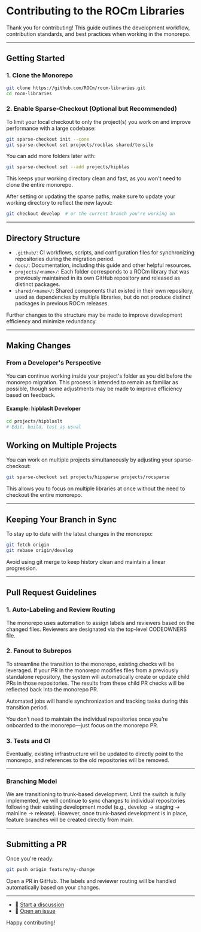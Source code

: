 # Contributing to the ROCm Libraries

Thank you for contributing! This guide outlines the development workflow, contribution standards, and best practices when working in the monorepo.

---

## Getting Started

### 1. Clone the Monorepo

```bash
git clone https://github.com/ROCm/rocm-libraries.git
cd rocm-libraries
```

### 2. Enable Sparse-Checkout (Optional but Recommended)

To limit your local checkout to only the project(s) you work on and improve performance with a large codebase:

```bash
git sparse-checkout init --cone
git sparse-checkout set projects/rocblas shared/tensile
```

You can add more folders later with:

```bash
git sparse-checkout set --add projects/hipblas
```

This keeps your working directory clean and fast, as you won't need to clone the entire monorepo.

After setting or updating the sparse paths, make sure to update your working directory to reflect the new layout:

```bash
git checkout develop  # or the current branch you're working on
```

---

## Directory Structure

- `.github/`: CI workflows, scripts, and configuration files for synchronizing repositories during the migration period.
- `docs/`: Documentation, including this guide and other helpful resources.
- `projects/<name>/`: Each folder corresponds to a ROCm library that was previously maintained in its own GitHub repository and released as distinct packages.
- `shared/<name>/`: Shared components that existed in their own repository, used as dependencies by multiple libraries, but do not produce distinct packages in previous ROCm releases.

Further changes to the structure may be made to improve development efficiency and minimize redundancy.

---

## Making Changes

### From a Developer's Perspective

You can continue working inside your project's folder as you did before the monorepo migration.
This process is intended to remain as familiar as possible, though some adjustments may be made to improve efficiency based on feedback.

#### Example: hipblaslt Developer

```bash
cd projects/hipblaslt
# Edit, build, test as usual
```

## Working on Multiple Projects

You can work on multiple projects simultaneously by adjusting your sparse-checkout:

```bash
git sparse-checkout set projects/hipsparse projects/rocsparse
```

This allows you to focus on multiple libraries at once without the need to checkout the entire monorepo.

---

## Keeping Your Branch in Sync

To stay up to date with the latest changes in the monorepo:

```bash
git fetch origin
git rebase origin/develop
```

Avoid using git merge to keep history clean and maintain a linear progression.

---

## Pull Request Guidelines

### 1. Auto-Labeling and Review Routing

The monorepo uses automation to assign labels and reviewers based on the changed files. Reviewers are designated via the top-level CODEOWNERS file.

### 2. Fanout to Subrepos

To streamline the transition to the monorepo, existing checks will be leveraged. If your PR in the monorepo modifies files from a previously standalone repository, the system will automatically create or update child PRs in those repositories. The results from these child PR checks will be reflected back into the monorepo PR.

Automated jobs will handle synchronization and tracking tasks during this transition period.

You don’t need to maintain the individual repositories once you’re onboarded to the monorepo—just focus on the monorepo PR.

### 3. Tests and CI

Eventually, existing infrastructure will be updated to directly point to the monorepo, and references to the old repositories will be removed.

---

### Branching Model

We are transitioning to trunk-based development. Until the switch is fully implemented, we will continue to sync changes to individual repositories following their existing development model (e.g., develop -> staging -> mainline -> release). However, once trunk-based development is in place, feature branches will be created directly from main.

---

## Submitting a PR

Once you're ready:

```bash
git push origin feature/my-change
```

Open a PR in GitHub. The labels and reviewer routing will be handled automatically based on your changes.

---

- 💬 [Start a discussion](https://github.com/ROCm/rocm-libraries/discussions)
- 🐞 [Open an issue](https://github.com/ROCm/rocm-libraries/issues)

Happy contributing!
